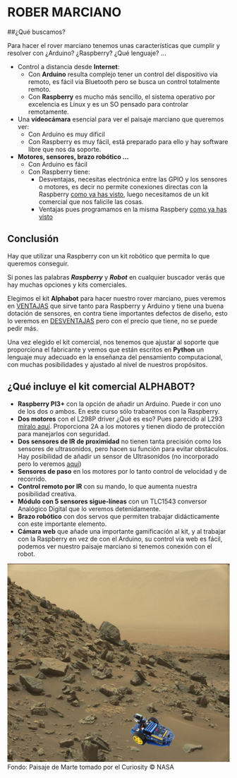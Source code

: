 # ROBER MARCIANO

##¿Qué buscamos?

Para hacer el rover marciano tenemos unas características que cumplir y resolver con ¿Arduino? ¿Raspberry? ¿Qué lenguaje? ...

* Control a distancia desde **Internet**:
  * Con **Arduino** resulta complejo tener un control del dispositivo via remoto, es fácil via Bluetooth pero se busca un control totalmente remoto.
  * Con **Raspberry** es mucho más sencillo, el sistema operativo por excelencia es Linux y es un SO pensado para controlar remotamente.
* Una **vídeocámara** esencial para ver el paisaje marciano que queremos ver:
  * Con Arduino es muy dificil
  * Con Raspberry es muy fácil, está preparado para ello y hay software libre que nos da soporte.
* **Motores, sensores, brazo robótico ...**
  * Con Arduino es fácil
  * Con Raspberry tiene:
      * Desventajas, necesitas electrónica entre las GPIO y los sensores o motores, es decir no permite conexiones directas con la Raspberry [como ya has visto](https://catedu.github.io/raspberry-muy-basico/2-gpio.html), luego necesitamos de un kit comercial que nos falicile las cosas.
      * Ventajas pues programamos en la misma Raspbery [como ya has visto](https://catedu.github.io/raspberry-muy-basico/6-vnc.html)

## Conclusión

Hay que utilizar una Raspberry con un kit robótico que permita lo que queremos conseguir.

Si pones las palabras **_Raspberry_** y _**Robot**_ en cualquier buscador verás que hay muchas opciones y kits comerciales.

Elegimos el kit **Alphabot** para hacer nuestro rover marciano, pues veremos en [VENTAJAS](/ventajas.md) que sirve tanto para Raspberry y Arduino y tiene una buena dotación de sensores, en contra tiene importantes defectos de diseño, esto lo veremos en [DESVENTAJAS](/desventajas.md) pero con el precio que tiene, no se puede pedir más.

Una vez elegido el kit comercial, nos tenemos que ajustar al soporte que proporciona el fabricante y vemos que están escritos en **Python** un lenguaje muy adecuado en la enseñanza del pensamiento computacional, con muchas posibilidades y ajustado al nivel de nuestros propósitos.

## ¿Qué incluye el kit comercial ALPHABOT?

* **Raspberry PI3+** con la opción de añadir un Arduino. Puede ir con uno de los dos o ambos. En este curso sólo trabaremos con la Raspberry.
* **Dos motores** con el L298P driver ¿Qué es eso? Pues parecido al L293 [míralo aquí](https://catedu.github.io/programa-arduino-mediante-codigo/montaje_con_circuito_l293.html). Proporciona 2A a los motores y tienen diodo de protección para manejarlos con seguridad.
* **Dos sensores de IR de proximidad** no tienen tanta precisión como los sensores de ultrasonidos, pero hacen su función para evitar obstáculos. Hay posibilidad de añadir un sensor de Ultrasonidos (no incorporado pero lo veremos [aquí](/45-posibilidad-ultrasonidos.md))
* **Sensores de paso** en los motores por lo tanto control de velocidad y de recorrido.
* **Control remoto por IR** con su mando, lo que aumenta nuestra posibilidad creativa.
* **Módulo con 5 sensores sigue-líneas** con un TLC1543 conversor Analógico Digital que lo veremos detenidamente.
* **Brazo robótico** con dos servos que permiten trabajar didácticamente con este importante elemento.
* **Cámara web** que añade una importante gamificación al kit, y al trabajar con la Raspberry en vez de con el Arduino, su control vía web es fácil, podemos ver nuestro paisaje marciano si tenemos conexión con el robot.

![](/assets/apphabot1.png)
Fondo: Paisaje de Marte tomado por el Curiosity © NASA
